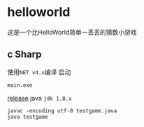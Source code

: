 # helloworld
这是一个比HelloWorld简单一丢丢的猜数小游戏
## c Sharp
使用`NET v4.x`编译
启动 
``` SH
main.exe

```
[release](https://01.cdn.mcxhz.cn/release/game/)
java
`jdk 1.8.x`
```
javac -encoding utf-8 testgame.java
java testgame

```
